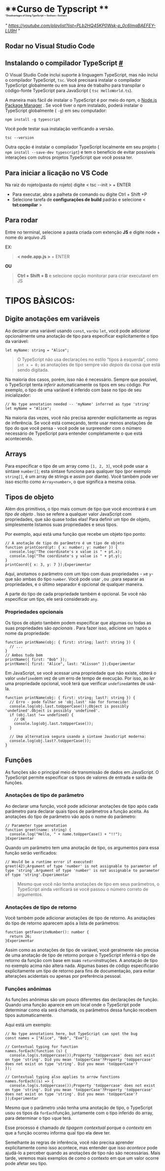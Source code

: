# **Curso de Typscript **       <img src="https://soshace.com/wp-content/uploads/2019/05/inside.png" alt="Disadvantages of Using TypeScript — Soshace • Soshace" style="zoom:25%;" />

*" https://youtube.com/playlist?list=PLb2HQ45KP0Wsk-p_0c6ImqBAEFEY-LU9H "*

## Rodar no Visual Studio Code

## Instalando o compilador TypeScript [#](https://code.visualstudio.com/docs/languages/typescript?WT.mc_id=javascript-14034-gllemos#_installing-the-typescript-compiler)

O Visual Studio Code inclui suporte à linguagem TypeScript, mas não inclui o compilador TypeScript, `tsc`. Você precisará instalar o compilador TypeScript globalmente ou em sua área de trabalho para transpilar o código-fonte TypeScript para JavaScript ( `tsc HelloWorld.ts`).

A maneira mais fácil de instalar o TypeScript é por meio do npm, o [Node.js Package Manager](https://www.npmjs.com/) . Se você tiver o npm instalado, poderá instalar o TypeScript globalmente ( `-g`) em seu computador:

```
npm install -g typescript
```

Você pode testar sua instalação verificando a versão.

```
tsc --version
```

Outra opção é instalar o compilador TypeScript localmente em seu projeto ( `npm install --save-dev typescript`) e tem o benefício de evitar possíveis interações com outros projetos TypeScript que você possa ter.



## Para iniciar a licação no VS Code 

Na raiz do rojeto(pasta do rojeto) digite < tsc --init > + ENTER

- Para executar, abra a palheta de comando ou digite Ctrl + Shift +P 
- Selecione tarefa de **configurações de build** padrão e selecione < **tst:compilar** >

## Para rodar

Entre no terminal, selecione a pasta  criada com extenção **JS** e digite  node + nome do arquivo JS 

EX:

>  **< node.app.js >** + ENTER

**OU**



> **Ctrl + Shift + B**  e selecione opção monitorar   para criar executavel em JS

# **TIPOS BÀSICOS:**

## Digite anotações em variáveis

Ao declarar uma variável usando `const`, `var`ou `let`, você pode adicionar opcionalmente uma anotação de tipo para especificar explicitamente o tipo da variável:

```
let myName: string = "Alice";
```

> O TypeScript não usa declarações no estilo “tipos à esquerda”, como `int x = 0;` as anotações de tipo sempre vão *depois* da coisa que está sendo digitada.

Na maioria dos casos, porém, isso não é necessário. Sempre que possível, o TypeScript tenta *inferir* automaticamente os tipos em seu código. Por exemplo, o tipo de uma variável é inferido com base no tipo de seu inicializador:

```
// No type annotation needed -- 'myName' inferred as type 'string'
let myName = "Alice";
```

Na maioria das vezes, você não precisa aprender explicitamente as regras de inferência. Se você está começando, tente usar menos anotações de tipo do que você pensa - você pode se surpreender com o número necessário de TypeScript para entender completamente o que está acontecendo.

## Arrays

Para especificar o tipo de um array como `[1, 2, 3]`, você pode usar a sintaxe `number[]`; esta sintaxe funciona para qualquer tipo (por exemplo `string[]`, é um array de strings e assim por diante). Você também pode ver isso escrito como `Array<number>`, o que significa a mesma coisa.

## Tipos de objeto

Além dos primitivos, o tipo mais comum de tipo que você encontrará é um *tipo de objeto* . Isso se refere a qualquer valor JavaScript com propriedades, que são quase todas elas! Para definir um tipo de objeto, simplesmente listamos suas propriedades e seus tipos.

Por exemplo, aqui está uma função que recebe um objeto tipo ponto:

```
// A anotação de tipo do parâmetro é um tipo de objeto
function printCoord(pt: { x: number; y: number }) {
  console.log("The coordinate's x value is " + pt.x);
  console.log("The coordinate's y value is " + pt.y);
}
printCoord({ x: 3, y: 7 });Experimentar
```

Aqui, anotamos o parâmetro com um tipo com duas propriedades - `x`e `y`- que são ambas do tipo `number`. Você pode usar `,`ou `;`para separar as propriedades, e o último separador é opcional de qualquer maneira.

A parte do tipo de cada propriedade também é opcional. Se você não especificar um tipo, ele será considerado `any`.

### Propriedades opcionais

Os tipos de objeto também podem especificar que algumas ou todas as suas propriedades são *opcionais* . Para fazer isso, adicione um `?`após o nome da propriedade:

```
function printName(obj: { first: string; last?: string }) {
  // ...
}
// Ambos tudo bem
printName({ first: "Bob" });
printName({ first: "Alice", last: "Alisson" });Experimentar
```

Em JavaScript, se você acessar uma propriedade que não existe, obterá o valor `undefined`em vez de um erro de tempo de execução. Por isso, ao *ler* uma propriedade opcional, você terá que verificar `undefined`antes de usá-la.

```
function printName(obj: { first: string; last?: string }) {
  // Erro - pode falhar se 'obj.last' não for fornecido!
  console.log(obj.last.toUpperCase());Object is possibly 'undefined'.Object is possibly 'undefined'.
  if (obj.last !== undefined) {
    // OK
    console.log(obj.last.toUpperCase());
  }
 
  // Uma alternativa segura usando a sintaxe JavaScript moderna:
  console.log(obj.last?.toUpperCase());
}
```

## Funções

As funções são o principal meio de transmissão de dados em JavaScript. O TypeScript permite especificar os tipos de valores de entrada e saída de funções.

### Anotações de tipo de parâmetro

Ao declarar uma função, você pode adicionar anotações de tipo após cada parâmetro para declarar quais tipos de parâmetros a função aceita. As anotações do tipo de parâmetro vão após o nome do parâmetro:

```
// Parameter type annotation
function greet(name: string) {
  console.log("Hello, " + name.toUpperCase() + "!!");
}Experimentar
```

Quando um parâmetro tem uma anotação de tipo, os argumentos para essa função serão verificados:

```
// Would be a runtime error if executed!
greet(42);Argument of type 'number' is not assignable to parameter of type 'string'.Argument of type 'number' is not assignable to parameter of type 'string'.Experimentar
```

> Mesmo que você não tenha anotações de tipo em seus parâmetros, o TypeScript ainda verificará se você passou o número correto de argumentos.



### Anotações de tipo de retorno

Você também pode adicionar anotações de tipo de retorno. As anotações do tipo de retorno aparecem após a lista de parâmetros:

```
function getFavoriteNumber(): number {
  return 26;
}Experimentar
```

Assim como as anotações de tipo de variável, você geralmente não precisa de uma anotação de tipo de retorno porque o TypeScript inferirá o tipo de retorno da função com base em suas `return`instruções. A anotação de tipo no exemplo acima não altera nada. Algumas bases de código especificarão explicitamente um tipo de retorno para fins de documentação, para evitar alterações acidentais ou apenas por preferência pessoal.



### Funções anônimas

As funções anônimas são um pouco diferentes das declarações de função. Quando uma função aparece em um local onde o TypeScript pode determinar como ela será chamada, os parâmetros dessa função recebem tipos automaticamente.

Aqui está um exemplo:

```
// No type annotations here, but TypeScript can spot the bug
const names = ["Alice", "Bob", "Eve"];
 
// Contextual typing for function
names.forEach(function (s) {
  console.log(s.toUppercase());Property 'toUppercase' does not exist on type 'string'. Did you mean 'toUpperCase'?Property 'toUppercase' does not exist on type 'string'. Did you mean 'toUpperCase'?
});
 
// Contextual typing also applies to arrow functions
names.forEach((s) => {
  console.log(s.toUppercase());Property 'toUppercase' does not exist on type 'string'. Did you mean 'toUpperCase'?Property 'toUppercase' does not exist on type 'string'. Did you mean 'toUpperCase'?
});Experimentar
```

Mesmo que o parâmetro `s`não tenha uma anotação de tipo, o TypeScript usou os tipos da `forEach`função, juntamente com o tipo inferido do array, para determinar o tipo `s`que terá.

Esse processo é chamado *de tipagem contextual* porque o *contexto* em que a função ocorreu informa qual tipo ela deve ter.

Semelhante às regras de inferência, você não precisa aprender explicitamente como isso acontece, mas entender que isso *acontece* pode ajudá-lo a perceber quando as anotações de tipo não são necessárias. Mais tarde, veremos mais exemplos de como o contexto em que um valor ocorre pode afetar seu tipo.
